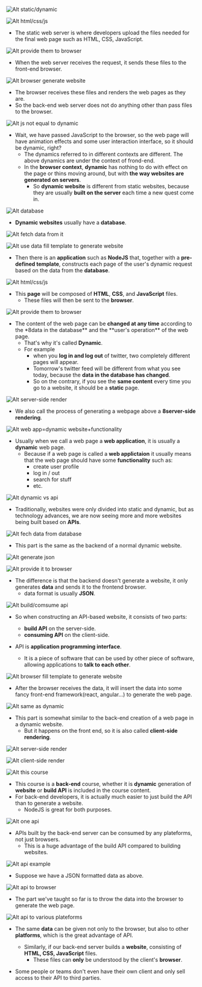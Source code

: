![Alt static/dynamic](pic/bandicam%202022-10-04%2011-42-01-904.jpg)

![Alt html/css/js](pic/bandicam%202022-10-04%2011-42-08-029.jpg)

- The static web server is where developers upload the files needed for the final web page such as HTML, CSS, JavaScript.

![Alt provide them to browser](pic/bandicam%202022-10-04%2011-42-20-281.jpg)

- When the web server receives the request, it sends these files to the front-end browser.

![Alt browser generate website](pic/bandicam%202022-10-04%2011-42-25-133.jpg)

- The browser receives these files and renders the web pages as they are.
- So the back-end web server does not do anything other than pass files to the browser.

![Alt js not equal to dynamic](pic/bandicam%202022-10-04%2011-42-33-853.jpg)

- Wait, we have passed JavaScript to the browser, so the web page will have animation effects and some user interaction interface, so it should be dynamic, right?
  - The dynamics referred to in different contexts are different. The above dynamics are under the context of frond-end.
  - In the **browser context**, **dynamic** has nothing to do with effect on the page or thins moving around, but with **the way websites are generated on servers**.
    - So **dynamic website** is different from static websites, because they are usually **built on the server** each time a new quest come in.

![Alt database](pic/bandicam%202022-10-04%2011-42-41-645.jpg)

- **Dynamic websites** usually have a **database**.

![Alt fetch data from it](pic/bandicam%202022-10-04%2011-43-12-405.jpg)

![Alt use data fill template to generate website](pic/bandicam%202022-10-04%2011-43-17-054.jpg)

- Then there is an **application** such as **NodeJS** that, together with a **pre-defined template**, constructs each page of the user's dynamic request based on the data from the **database**.

![Alt html/css/js](pic/bandicam%202022-10-04%2011-43-22-529.jpg)

- This **page** will be composed of **HTML**, **CSS**, and **JavaScript** files.
  - These files will then be sent to the **browser**.

![Alt provide them to browser](pic/bandicam%202022-10-04%2011-43-25-766.jpg)

- The content of the web page can be **changed at any time** according to the \*8data in the database** and the **user's operation\*\* of the web page.
  - That's why it's called **Dynamic**.
  - For example
    - when you **log in and log out** of twitter, two completely different pages will appear.
    - Tomorrow's twitter feed will be different from what you see today, because the **data in the database has changed**.
    - So on the contrary, if you see the **same content** every time you go to a website, it should be a **static** page.

![Alt server-side render](pic/bandicam%202022-10-04%2011-43-29-213.jpg)

- We also call the process of generating a webpage above a **8server-side rendering**.

![Alt web app=dynamic website+functionality](pic/bandicam%202022-10-04%2011-43-40-668.jpg)

- Usually when we call a web page a **web application**, it is usually a **dynamic** web page.
  - Because if a web page is called a **web applictaion** it usually means that the web page should have some **functionality** such as:
    - create user profile
    - log in / out
    - search for stuff
    - etc.

![Alt dynamic vs api](pic/bandicam%202022-10-04%2011-43-54-248.jpg)

- Traditionally, websites were only divided into static and dynamic, but as technology advances, we are now seeing more and more websites being built based on **APIs**.

![Alt fech data from database](pic/bandicam%202022-10-04%2011-44-02-263.jpg)

- This part is the same as the backend of a normal dynamic website.

![Alt generate json](pic/bandicam%202022-10-04%2011-44-07-299.jpg)

![Alt provide it to browser](pic/bandicam%202022-10-04%2011-44-11-020.jpg)

- The difference is that the backend doesn't generate a website, it only generates **data** and sends it to the frontend browser.
  - data format is usually **JSON**.

![Alt build/comsume api](pic/bandicam%202022-10-04%2011-44-16-300.jpg)

- So when constructing an API-based website, it consists of two parts:

  - **build API** on the server-side.
  - **consuming API** on the client-side.

- API is **application programming interface**.
  - It is a piece of software that can be used by other piece of software, allowing applications to **talk to each other**.

![Alt browser fill template to generate website](pic/bandicam%202022-10-04%2011-44-24-834.jpg)

- After the browser receives the data, it will insert the data into some fancy front-end framework(react, angular...) to generate the web page.

![Alt same as dynamic](pic/bandicam%202022-10-04%2011-44-31-281.jpg)

- This part is somewhat similar to the back-end creation of a web page in a dynamic website.
  - But it happens on the front end, so it is also called **client-side rendering**.

![Alt server-side render](pic/bandicam%202022-10-04%2011-44-36-962.jpg)

![Alt client-side render](pic/bandicam%202022-10-04%2011-44-41-319.jpg)

![Alt this course](pic/bandicam%202022-10-04%2011-44-54-205.jpg)

- This course is a **back-end** course, whether it is **dynamic** generation of **website** or **build API** is included in the course content.
- For back-end developers, it is actually much easier to just build the API than to generate a website.
  - NodeJS is great for both purposes.

![Alt one api](pic/bandicam%202022-10-04%2011-45-00-316.jpg)

- APIs built by the back-end server can be consumed by any plateforms, not just browsers.
  - This is a huge advantage of the build API compared to building websites.

![Alt api example](pic/bandicam%202022-10-04%2011-45-07-096.jpg)

- Suppose we have a JSON formatted data as above.

![Alt api to browser](pic/bandicam%202022-10-04%2011-45-26-105.jpg)

- The part we've taught so far is to throw the data into the browser to generate the web page.

![Alt api to various plateforms](pic/bandicam%202022-10-04%2011-45-32-895.jpg)

- The same **data** can be given not only to the browser, but also to other **platforms**, which is the great advantage of API.

  - Similarly, if our back-end server builds a **website**, consisting of **HTML, CSS, JavaScript** files.
    - These files can **only** be understood by the client's **browser**.

- Some people or teams don't even have their own client and only sell access to their API to third parties.
